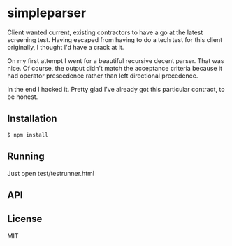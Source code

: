 # simpleparser

Client wanted current, existing contractors to have a go at the latest screening test. Having escaped from having to do a tech test for this client originally, I thought I'd have a crack at it. 

On my first attempt I went for a beautiful recursive decent parser. That was nice. Of course, the output didn't match the acceptance criteria because it had operator prescedence rather than left directional precedence. 

In the end I hacked it. Pretty glad I've already got this particular contract, to be honest. 

## Installation

    $ npm install
    
## Running

Just open test/testrunner.html

## API

   

## License

  MIT
